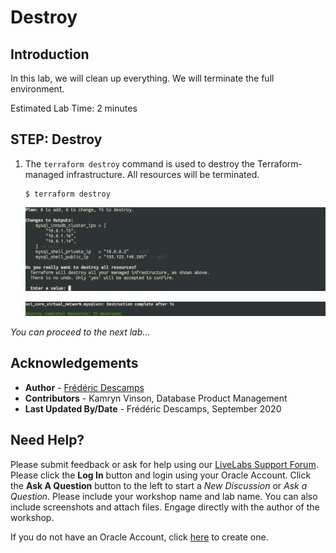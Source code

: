 # Destroy

## Introduction

In this lab, we will clean up everything. We will terminate the full environment.

Estimated Lab Time: 2 minutes

## **STEP**: Destroy

1. The `terraform destroy` command is used to destroy the Terraform-managed infrastructure. All resources will be terminated.

    ```
    $ terraform destroy
    ```

    ![](.././images/terminal/term08.png)

    ![](.././images/terminal/term09.png)

*You can proceed to the next lab…*

## Acknowledgements

- **Author** - [Frédéric Descamps](https://lefred.be)
- **Contributors** - Kamryn Vinson, Database Product Management
- **Last Updated By/Date** - Frédéric Descamps, September 2020

## Need Help?
Please submit feedback or ask for help using our [LiveLabs Support Forum](https://community.oracle.com/tech/developers/categories/livelabsdiscussions). Please click the **Log In** button and login using your Oracle Account. Click the **Ask A Question** button to the left to start a *New Discussion* or *Ask a Question*.  Please include your workshop name and lab name.  You can also include screenshots and attach files.  Engage directly with the author of the workshop.

If you do not have an Oracle Account, click [here](https://profile.oracle.com/myprofile/account/create-account.jspx) to create one. 